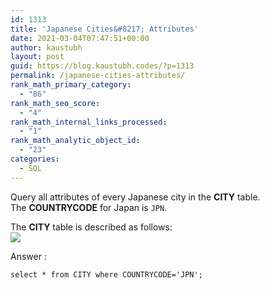 ```yaml
---
id: 1313
title: 'Japanese Cities&#8217; Attributes'
date: 2021-03-04T07:47:51+00:00
author: kaustubh
layout: post
guid: https://blog.kaustubh.codes/?p=1313
permalink: /japanese-cities-attributes/
rank_math_primary_category:
  - "86"
rank_math_seo_score:
  - "4"
rank_math_internal_links_processed:
  - "1"
rank_math_analytic_object_id:
  - "23"
categories:
  - SQL
---
```

Query all attributes of every Japanese city in the&nbsp;**CITY**&nbsp;table. The&nbsp;**COUNTRYCODE**&nbsp;for Japan is&nbsp;`JPN`.

The **CITY** table is described as follows:  
![](https://s3.amazonaws.com/hr-challenge-images/8137/1449729804-f21d187d0f-CITY.jpg) 

Answer :

<pre class="wp-block-code"><code>select * from CITY where COUNTRYCODE='JPN';</code></pre>